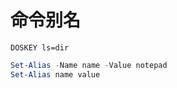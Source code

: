 # 命令别名

```shell
DOSKEY ls=dir
```

```powershell
Set-Alias -Name name -Value notepad
Set-Alias name value
```